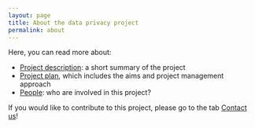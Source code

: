 ```yaml
---
layout: page
title: About the data privacy project
permalink: about
---
```


Here, you can read more about:
- [Project description](project-description): a short summary of the project
- [Project plan](project-plan), which includes the aims and project management approach
- [People](people): who are involved in this project?

If you would like to contribute to this project, please go to the tab [Contact us](../contact)!
